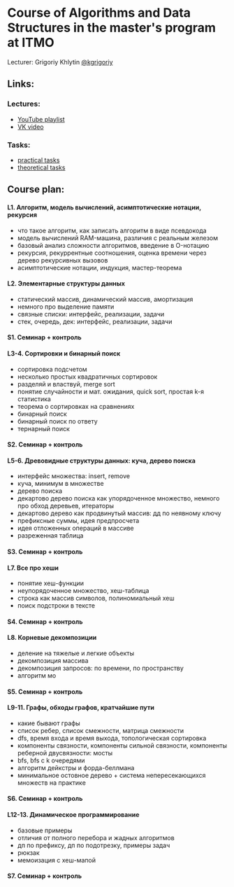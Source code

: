 # Course of Algorithms and Data Structures in the master's program at ITMO

Lecturer: Grigoriy Khlytin [@kgrigoriy](https://t.me/kgrigoriy)

## Links:
### Lectures:
- [YouTube playlist](https://www.youtube.com/playlist?list=PLd7QXkfmSY7ZjmhgYdmCzcj1dhHYc-fx6)
- [VK video](https://vk.com/video/playlist/-211870343_28)
### Tasks:
- [practical tasks](https://codeforces.com/group/XAtC1x2exm)
- [theoretical tasks](https://github.com/grifguitar/algo-2024/algo-2024.pdf)

## Course plan:
#### L1. Алгоритм, модель вычислений, асимптотические нотации, рекурсия
- что такое алгоритм, как записать алгоритм в виде псевдокода
- модель вычислений RAM-машина, различия с реальным железом
- базовый анализ сложности алгоритмов, введение в O-нотацию
- рекурсия, рекуррентные соотношения, оценка времени через дерево рекурсивных вызовов
- асимптотические нотации, индукция, мастер-теорема
#### L2. Элементарные структуры данных
- статический массив, динамический массив, амортизация
- немного про выделение памяти
- связные списки: интерфейс, реализации, задачи
- стек, очередь, дек: интерфейс, реализации, задачи
#### S1. Семинар + контроль
#### L3-4. Сортировки и бинарный поиск
- сортировка подсчетом
- несколько простых квадратичных сортировок
- разделяй и властвуй, merge sort
- понятие случайности и мат. ожидания, quick sort, простая k-я статистика
- теорема о сортировках на сравнениях
- бинарный поиск
- бинарный поиск по ответу
- тернарный поиск
#### S2. Семинар + контроль
#### L5-6. Древовидные структуры данных: куча, дерево поиска
- интерфейс множества: insert, remove
- куча, минимум в множестве
- дерево поиска
- декартово дерево поиска как упорядоченное множество, немного про обход деревьев, итераторы
- декартово дерево как продвинутый массив: дд по неявному ключу
- префиксные суммы, идея предпросчета
- идея отложенных операций в массиве
- разреженная таблица
#### S3. Семинар + контроль
#### L7. Все про хеши
- понятие хеш-функции
- неупорядоченное множество, хеш-таблица
- строка как массив символов, полиномиальный хеш
- поиск подстроки в тексте
#### S4. Семинар + контроль
#### L8. Корневые декомпозиции
- деление на тяжелые и легкие объекты
- декомпозиция массива
- декомпозиция запросов: по времени, по пространству
- алгоритм мо
#### S5. Семинар + контроль
#### L9-11. Графы, обходы графов, кратчайшие пути
- какие бывают графы
- список ребер, список смежности, матрица смежности
- dfs, время входа и время выхода, топологическая сортировка
- компоненты связности, компоненты сильной связности, компоненты реберной двусвязности: мосты
- bfs, bfs с k очередями
- алгоритм дейкстры и форда-беллмана
- минимальное остовное дерево + система непересекающихся множеств на практике
#### S6. Семинар + контроль
#### L12-13. Динамическое программирование
- базовые примеры
- отличия от полного перебора и жадных алгоритмов
- дп по префиксу, дп по подотрезку, примеры задач
- рюкзак
- мемоизация с хеш-мапой
#### S7. Семинар + контроль
